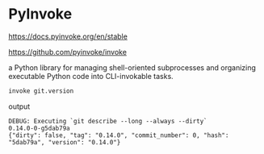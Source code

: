 # PyInvoke

https://docs.pyinvoke.org/en/stable

https://github.com/pyinvoke/invoke

a Python library for managing shell-oriented subprocesses and organizing executable Python code into CLI-invokable tasks. 
```sh
invoke git.version
```
output
```
DEBUG: Executing `git describe --long --always --dirty`
0.14.0-0-g5dab79a
{"dirty": false, "tag": "0.14.0", "commit_number": 0, "hash": "5dab79a", "version": "0.14.0"}
```
